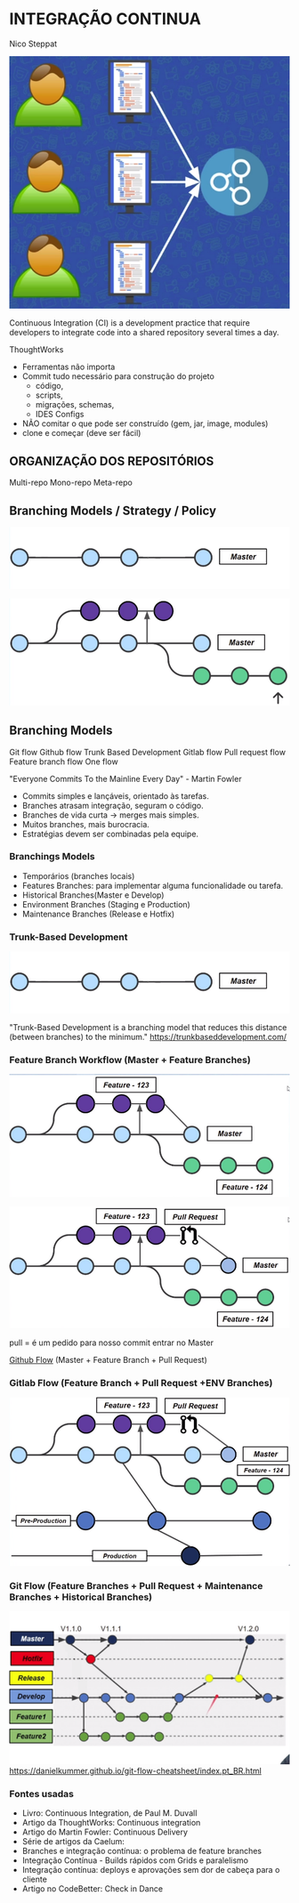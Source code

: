 # INTEGRAÇÃO CONTINUA
Nico Steppat

![](./images/img01.png)

Continuous Integration (CI) is a development practice that require developers to integrate code into a shared repository several times a day.

ThoughtWorks


* Ferramentas não importa
* Commit tudo necessário para construção do projeto
	* código,
	* scripts,
	* migrações, schemas,
	* IDES Configs
* NÃO comitar o que pode ser construído (gem, jar, image, modules)
* clone e começar (deve ser fácil)

## ORGANIZAÇÃO DOS REPOSITÓRIOS

Multi-repo
Mono-repo
Meta-repo

## Branching Models / Strategy / Policy

![](./images/img05.png)


![](./images/img06.png)

## Branching Models
Git flow
Github flow
Trunk Based Development
Gitlab flow
Pull request flow
Feature branch flow
One flow

"Everyone Commits To the Mainline Every Day" - Martin Fowler

* Commits simples e lançáveis, orientado às tarefas.
* Branches atrasam integração, seguram o código.
* Branches de vida curta -> merges mais simples.
* Muitos branches, mais burocracia.
* Estratégias devem ser combinadas pela equipe.

### Branchings Models

* Temporários (branches locais)
* Features Branches: para implementar alguma funcionalidade ou tarefa.
* Historical Branches(Master e Develop)
* Environment Branches (Staging e Production)
* Maintenance Branches (Release e Hotfix)

### Trunk-Based Development
![](./images/img05.png)

"Trunk-Based Development is a branching model that reduces this distance (between branches) to the minimum."
https://trunkbaseddevelopment.com/


### Feature Branch Workflow (Master + Feature Branches)

![](./images/img08.png)

![](./images/img09.png)

pull = é um pedido para nosso commit entrar no Master

[Github Flow](https://guides.github.com/introduction/flow/) (Master + Feature Branch + Pull Request)

### Gitlab Flow (Feature Branch + Pull Request +ENV Branches)

![](./images/img10.png)


### Git Flow (Feature Branches + Pull Request + Maintenance Branches + Historical Branches)

![](./images/img11.png)
https://danielkummer.github.io/git-flow-cheatsheet/index.pt_BR.html




### Fontes usadas

* Livro: Continuous Integration, de Paul M. Duvall
* Artigo da ThoughtWorks: Continuous integration
* Artigo do Martin Fowler: Continuous Delivery
* Série de artigos da Caelum:
* Branches e integração contínua: o problema de feature branches
* Integração Contínua - Builds rápidos com Grids e paralelismo
* Integração contínua: deploys e aprovações sem dor de cabeça para o cliente
* Artigo no CodeBetter: Check in Dance
